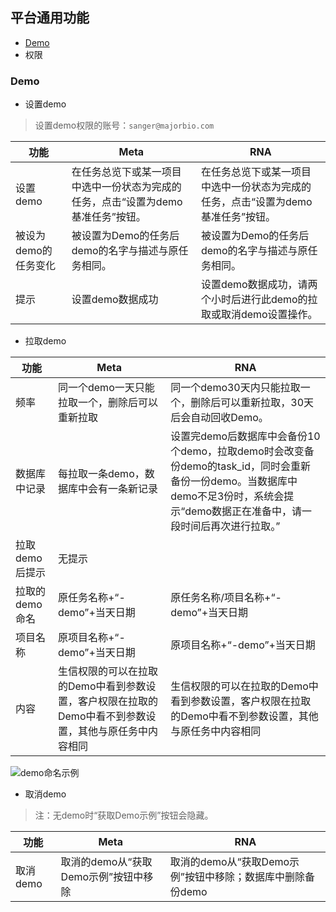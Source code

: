 ## 平台通用功能

+ [Demo](#user-content-Demo)
+ 权限

### Demo

+ 设置demo 

>设置demo权限的账号：`sanger@majorbio.com`

|功能| Meta | RNA  |
| ---- | ---- | ---- |
|设置demo|在任务总览下或某一项目中选中一份状态为完成的任务，点击“设置为demo基准任务”按钮。|在任务总览下或某一项目中选中一份状态为完成的任务，点击“设置为demo基准任务”按钮。|
|被设为demo的任务变化|被设置为Demo的任务后demo的名字与描述与原任务相同。|被设置为Demo的任务后demo的名字与描述与原任务相同。|
|提示|设置demo数据成功|设置demo数据成功，请两个小时后进行此demo的拉取或取消demo设置操作。|


+ 拉取demo

| 功能 | Meta | RNA  |
| ---- | ---- | ---- |
| 频率 |同一个demo一天只能拉取一个，删除后可以重新拉取|同一个demo30天内只能拉取一个，删除后可以重新拉取，30天后会自动回收Demo。|
|数据库中记录|每拉取一条demo，数据库中会有一条新记录|设置完demo后数据库中会备份10个demo，拉取demo时会改变备份demo的task_id，同时会重新备份一份demo。当数据库中demo不足3份时，系统会提示“demo数据正在准备中，请一段时间后再次进行拉取。”|
|拉取demo后提示|无提示||
|拉取的demo命名|原任务名称+“-demo”+当天日期|原任务名称/项目名称+“-demo”+当天日期|
|项目名称|原项目名称+“-demo”+当天日期|原项目名称+“-demo”+当天日期|
|内容|生信权限的可以在拉取的Demo中看到参数设置，客户权限在拉取的Demo中看不到参数设置，其他与原任务中内容相同|生信权限的可以在拉取的Demo中看到参数设置，客户权限在拉取的Demo中看不到参数设置，其他与原任务中内容相同|
![demo命名示例](http://git.majorbio.com/sanger_bioinfo/SangerBiocluster/wikis/img/demo命名示例.png)

+ 取消demo

 >注：无demo时“获取Demo示例”按钮会隐藏。

| 功能 | Meta | RNA  |
| ---- | ---- | ---- |
|取消demo|取消的demo从“获取Demo示例”按钮中移除|取消的demo从“获取Demo示例”按钮中移除；数据库中删除备份demo|
